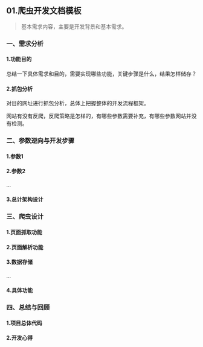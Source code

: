 ## 01.爬虫开发文档模板

> 基本需求内容，主要是开发背景和基本需求。

### 一、需求分析

#### 1.功能目的

总结一下具体需求和目的，需要实现哪些功能，关键步骤是什么，结果怎样储存？

#### 2.抓包分析

对目的网址进行抓包分析，总体上把握整体的开发流程框架。

网站有没有反爬，反爬策略是怎样的，有哪些参数需要补充，有哪些参数网站并没有检测。



### 二、参数逆向与开发步骤

#### 1.参数1

#### 2.参数2

...

#### 3.总计架构设计

### 三、爬虫设计

#### 1.页面抓取功能

#### 2.页面解析功能

#### 3.数据存储

...

#### 4.具体功能

### 四、总结与回顾

#### 1.项目总体代码

#### 2.开发心得